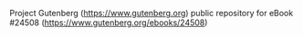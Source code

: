 Project Gutenberg (https://www.gutenberg.org) public repository for eBook #24508 (https://www.gutenberg.org/ebooks/24508)
